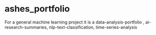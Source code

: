 # ashes_portfolio
For a general machine learning project it is a data-analysis-portfolio , ai-research-summaries, nlp-text-classification, time-series-analysis
